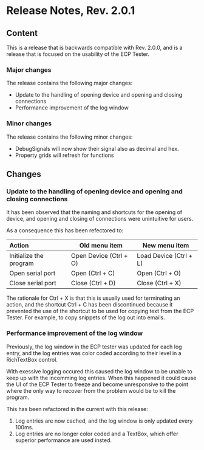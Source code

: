 # Release Notes, Rev. 2.0.1

## Content

This is a release that is backwards compatible with Rev. 2.0.0, and is a release that
is focused on the usability of the ECP Tester.

### Major changes

The release contains the following major changes:

* Update to the handling of opening device and opening and closing connections
* Performance improvement of the log window

### Minor changes

The release contains the following minor changes:

* DebugSignals will now show their signal also as decimal and hex.
* Property grids will refresh for functions

## Changes

### Update to the handling of opening device and opening and closing connections

It has been observed that the naming and shortcuts for the opening of device, and opening and closing of connections were unintuitive for users.

As a consequence this has been refectored to:

| Action                 | Old menu item          | New menu item          |
|:-----------------------|------------------------|------------------------|
| Initialize the program | Open Device (Ctrl + O) | Load Device (Ctrl + L) |
| Open serial port       | Open (Ctrl + C)        | Open (Ctrl + O)        |
| Close serial port      | Close (Ctrl + D)       | Close (Ctrl + X)       |

The rationale for Ctrl + X is that this is usually used for terminating an action, and the shortcut Ctrl + C has been discontinued because it prevented the use of the shortcut to be used for copying text from the ECP Tester. For example, to copy snippets of the log out into emails.

### Performance improvement of the log window

Previously, the log window in the ECP tester was updated for each log entry, and the
log entries was color coded according to their level in a RichTextBox control.

With exessive logging occured this caused the log window to be unable to keep up
with the incomming log entries. When this happened it could cause the UI of the ECP
Tester to freeze and become unresponsive to the point where the only way to recover
from the problem would be to kill the program.

This has been refactored in the current with this release:

1. Log entries are now cached, and the log window is only updated every 100ms.
2. Log entries are no longer color coded and a TextBox, which offer superior performance are used insted.

